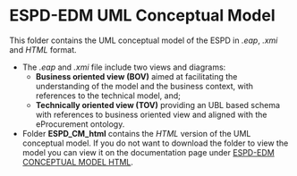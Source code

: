 # ESPD-EDM UML Conceptual Model

This folder contains the UML conceptual model of the ESPD in _.eap_, _.xmi_ and _HTML_ format.
* The _.eap_ and _.xmi_ file include two views and diagrams: 
  * **Business oriented view (BOV)** aimed at facilitating the understanding of the model and the business context, with references to the technical model, and;
  * **Technically oriented view (TOV)** providing an UBL based schema with references to business oriented view and aligned with the eProcurement ontology.
* Folder **ESPD_CM_html** contains the _HTML_ version of the UML conceptual model. If you do not want to download the folder to view the model you can view it on the documentation page under [ESPD-EDM CONCEPTUAL MODEL HTML](https://docs.ted.europa.eu/ESPD-EDM/3.0.1/_attachments/ESPD_CM_html/index.html).